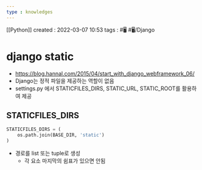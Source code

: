 ```yaml
---
type : knowledges
---
```


[[Python]]
created : 2022-03-07 10:53
tags : #🖥️ #🖥️/Django 

# django static
- https://blog.hannal.com/2015/04/start_with_django_webframework_06/
- Django는 정적 파일을 제공하는 역할이 없음
- settings.py 에서 STATICFILES_DIRS, STATIC_URL, STATIC_ROOT를 활용하여 제공

## STATICFILES_DIRS
```python
STATICFILES_DIRS = (
	os.path.join(BASE_DIR, 'static')
)
```
- 경로를 list 또는 tuple로 생성
	- 각 요소 마지막의 쉼표가 있으면 안됨